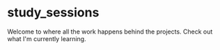 # study_sessions
Welcome to where all the work happens behind the projects. Check out what I'm currently learning.
